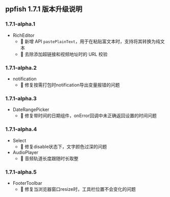 ## ppfish 1.7.1 版本升级说明

### 1.7.1-alpha.1
- RichEditor
  - 🎊 新增 API `pastePlainText`，用于在粘贴富文本时，支持将其转换为纯文本
  - 🔨 去除添加超链接和视频地址时的 URL 校验

### 1.7.1-alpha.2
- notification
  - 🐛 修复按需打包时notification导出变量报错的问题

### 1.7.1-alpha.3
- DateRangePicker
  - 🐛 修复带时间的日期组件，onError回调中未正确返回设置的时间问题

### 1.7.1-alpha.4
- Select
  - 🐛 修复disable状态下，文字颜色过深的问题
- AudioPlayer
  - 🔨 音频轨道长度跟随时长取整
  
### 1.7.1-alpha.5
- FooterToolbar
  - 🐛 修复当浏览器窗口resize时，工具栏位置不会变化的问题
